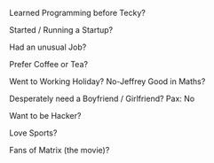 Learned Programming before Tecky?

Started / Running a Startup?

Had an unusual Job?

Prefer Coffee or Tea?

Went to Working Holiday?
No-Jeffrey
Good in Maths?

Desperately need a Boyfriend / Girlfriend?
Pax: No

Want to be Hacker?

Love Sports?

Fans of Matrix (the movie)?